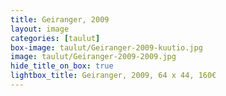 ```yaml
---
title: Geiranger, 2009
layout: image
categories: [taulut]
box-image: taulut/Geiranger-2009-kuutio.jpg
image: taulut/Geiranger-2009-2009.jpg
hide_title_on_box: true
lightbox_title: Geiranger, 2009, 64 x 44, 160€
---
```

